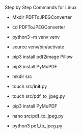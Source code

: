 Step by Step Commands for Linux

- Mkdir PDFToJPEGConverter

- cd PDFToJPEGConverter

- python3 -m venv venv

- source venv/bin/activate

- pip3 install pdf2image Pillow

- pip3 install PyMuPDF

- mkdir src

- touch src/__init__.py

- touch src/pdf_to_jpeg.py

- pip3 install PyMuPDF

- nano src/pdf_to_jpeg.py

- python3 pdf_to_jpeg.py
